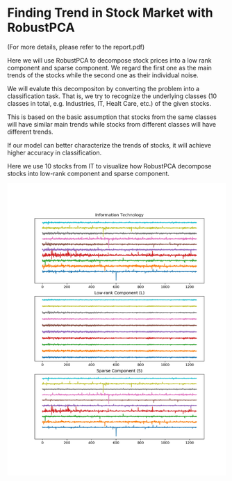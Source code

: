 # Finding Trend in Stock Market with RobustPCA

(For more details, please refer to the report.pdf)

Here we will use RobustPCA to decompose stock prices into a low rank component and sparse component. We regard the first one as the main trends of the stocks while the second one as their individual noise.

We will evalute this decompositon by converting the problem into a classification task. That is, we try to recognize the underlying classes (10 classes in total, e.g. Industries, IT, Healt Care, etc.) of the given stocks. 

This is based on the basic assumption that stocks from the same classes will have similar main trends while stocks from different classes will have different trends.

If our model can better characterize the trends of stocks, it will achieve higher accuracy in classification.

Here we use 10 stocks from IT to visualize how RobustPCA decompose stocks into low-rank component and sparse component.

![Decomposition of 10 Stocks from IT with RobustPCA](https://github.com/ZhicongLiang/SNP500-Stock-Trend/blob/master/figs/IT-decompose.jpg)
